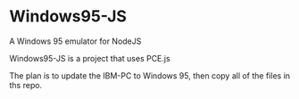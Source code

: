 # Windows95-JS
A Windows 95 emulator for NodeJS

Windows95-JS is a project that uses PCE.js

The plan is to update the IBM-PC to Windows 95, then copy all of the files in ths repo.
